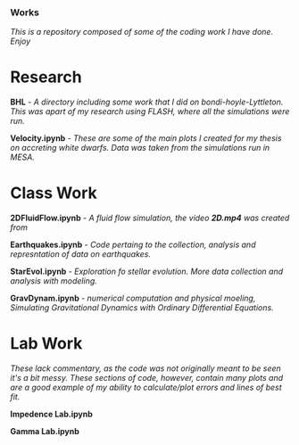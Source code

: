 ### Works

*This is a repository composed of some of the coding work I have done. Enjoy*



# Research

**BHL** - *A directory including some work that I did on bondi-hoyle-Lyttleton. This was apart of my research using FLASH, where all the simulations were run.*

**Velocity.ipynb** - *These are some of the main plots I created for my thesis on accreting white dwarfs. Data was taken from the simulations run in MESA.*




# Class Work

**2DFluidFlow.ipynb** - *A fluid flow simulation, the video **2D.mp4** was created from*

**Earthquakes.ipynb** - *Code pertaing to the collection, analysis and represntation of data on earthquakes.*

**StarEvol.ipynb** - *Exploration fo stellar evolution. More data collection and analysis with modeling.*

**GravDynam.ipynb** - *numerical computation and physical moeling, Simulating Gravitational Dynamics with Ordinary Differential Equations.*




# Lab Work

*These lack commentary, as the code was not originally meant to be seen it's a bit messy. These sections of code, however, 
contain many plots and are a good example of my ability to calculate/plot errors and lines of best fit.*

**Impedence Lab.ipynb**

**Gamma Lab.ipynb**


